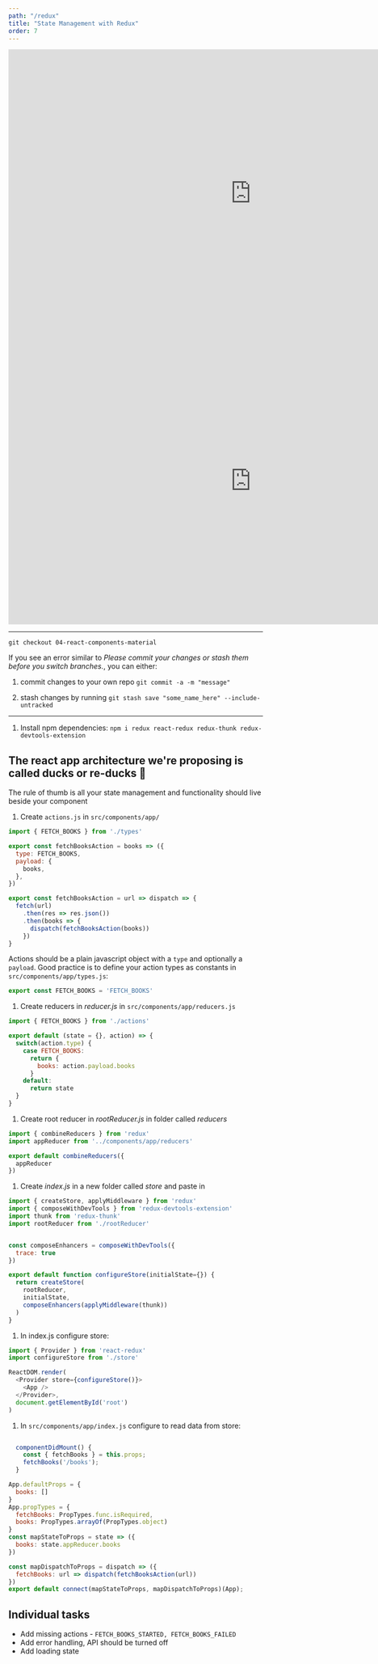 ```yaml
---
path: "/redux"
title: "State Management with Redux"
order: 7
---
```

<iframe src="https://docs.google.com/presentation/d/e/2PACX-1vSjeUl84G2aUeST1imCbHrdN_GbIk_hG6ZcUf_8VmhgJGpzPY3FTFTlpRVriiYcCLX2CJc9eEWyzHJ7/embed?start=false&loop=false&delayms=30000" frameborder="0" width="960" height="569" allowfullscreen="true" mozallowfullscreen="true" webkitallowfullscreen="true"></iframe>

<iframe src="https://docs.google.com/presentation/d/e/2PACX-1vSn5zHbzMHIXWr3HMTDPBTR4po7kmvZALsthRaBn7JIDZ8ABV53nYs_-8r3bY4Zo4iLQT3Eurp0-0Ae/embed?start=false&loop=false&delayms=30000" frameborder="0" width="960" height="569" allowfullscreen="true" mozallowfullscreen="true" webkitallowfullscreen="true"></iframe>

---

```git checkout 04-react-components-material```

If you see an error similar to *Please commit your changes or stash them before you switch branches.*, you can either:

1. commit changes to your own repo ```git commit -a -m "message"```

1. stash changes by running ```git stash save "some_name_here" --include-untracked```

---

1. Install npm dependencies: ```npm i redux react-redux redux-thunk redux-devtools-extension```

## The react app architecture we're proposing is called ducks or re-ducks 🦆
The rule of thumb is all your state management and functionality should live beside your component

1. Create `actions.js` in `src/components/app/`

```javascript
import { FETCH_BOOKS } from './types'

export const fetchBooksAction = books => ({
  type: FETCH_BOOKS,
  payload: {
    books,
  },
})

export const fetchBooksAction = url => dispatch => {
  fetch(url)
    .then(res => res.json())
    .then(books => {
      dispatch(fetchBooksAction(books))
    })
}
```

Actions should be a plain javascript object with a `type` and optionally a `payload`. Good practice is to define your
action types as constants in `src/components/app/types.js`:

```javascript
export const FETCH_BOOKS = 'FETCH_BOOKS'
```

1. Create reducers in *reducer.js* in `src/components/app/reducers.js`

```javascript
import { FETCH_BOOKS } from './actions'

export default (state = {}, action) => {
  switch(action.type) {
    case FETCH_BOOKS:
      return {
        books: action.payload.books
      }
    default:
      return state
  }
}
```

1. Create root reducer in *rootReducer.js* in folder called *reducers*

```javascript
import { combineReducers } from 'redux'
import appReducer from '../components/app/reducers'

export default combineReducers({
  appReducer
})
```

1. Create *index.js* in a new folder called *store* and paste in

```javascript
import { createStore, applyMiddleware } from 'redux'
import { composeWithDevTools } from 'redux-devtools-extension'
import thunk from 'redux-thunk'
import rootReducer from './rootReducer'


const composeEnhancers = composeWithDevTools({
  trace: true
})

export default function configureStore(initialState={}) {
  return createStore(
    rootReducer,
    initialState,
    composeEnhancers(applyMiddleware(thunk))
  )
}
```

1. In index.js configure store:

```javascript
import { Provider } from 'react-redux'
import configureStore from './store'

ReactDOM.render(
  <Provider store={configureStore()}>
    <App />
  </Provider>,
  document.getElementById('root')
)
```

1. In `src/components/app/index.js` configure to read data from store:

```javascript

  componentDidMount() {
    const { fetchBooks } = this.props;
    fetchBooks('/books');
  }

App.defaultProps = {
  books: []
}
App.propTypes = {
  fetchBooks: PropTypes.func.isRequired,
  books: PropTypes.arrayOf(PropTypes.object)
}
const mapStateToProps = state => ({
  books: state.appReducer.books
})

const mapDispatchToProps = dispatch => ({
  fetchBooks: url => dispatch(fetchBooksAction(url))
})
export default connect(mapStateToProps, mapDispatchToProps)(App);

```

## Individual tasks

- Add missing actions - `FETCH_BOOKS_STARTED, FETCH_BOOKS_FAILED`
- Add error handling, API should be turned off
- Add loading state
